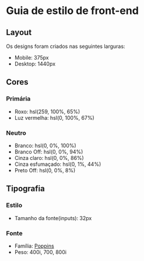 # Guia de estilo de front-end

## Layout

Os designs foram criados nas seguintes larguras:

- Mobile: 375px
- Desktop: 1440px

## Cores

### Primária

- Roxo: hsl(259, 100%, 65%)
- Luz vermelha: hsl(0, 100%, 67%)

### Neutro

- Branco: hsl(0, 0%, 100%)
- Branco Off: hsl(0, 0%, 94%)
- Cinza claro: hsl(0, 0%, 86%)
- Cinza esfumaçado: hsl(0, 1%, 44%)
- Preto Off: hsl(0, 0%, 8%)

## Tipografia

### Estilo

- Tamanho da fonte(inputs): 32px

### Fonte

- Família: [Poppins](https://fonts.google.com/specimen/Poppins)
- Peso: 400i, 700, 800i
